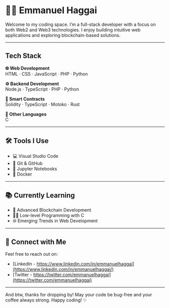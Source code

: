 # 👨‍💻 Emmanuel Haggai

Welcome to my coding space. I’m a full-stack developer with a focus on both Web2 and Web3 technologies. I enjoy building intuitive web applications and exploring blockchain-based solutions.

---

## Tech Stack

**🌐 Web Development**  
HTML · CSS · JavaScript · PHP · Python

**⚙️ Backend Development**  
Node.js · TypeScript · PHP · Python

**🧠 Smart Contracts**  
Solidity · TypeScript · Motoko · Rust

**🧾 Other Languages**  
C

---

## 🛠 Tools I Use

- 💻 Visual Studio Code  
- 🚢 Git & GitHub  
- 📓 Jupyter Notebooks  
- 🐳 Docker  

---

## 📚 Currently Learning

- 🔗 Advanced Blockchain Development  
- 🧑‍💻 Low-level Programming with C  
- 🌐 Emerging Trends in Web Development  

---

## 🤝 Connect with Me

Feel free to reach out on:

- [LinkedIn - https://www.linkedin.com/in/emmanuelhaggai](https://www.linkedin.com/in/emmanuelhaggai/)  
- [Twitter - https://twitter.com/emmanuelhaggai](https://twitter.com/emmanuelhaggai)

----

And btw, thanks for dropping by! May your code be bug-free and your coffee always strong. Happy coding! ✨
